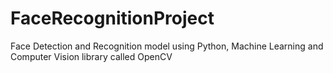# FaceRecognitionProject
Face Detection and Recognition model using Python, Machine Learning and Computer Vision library called OpenCV
